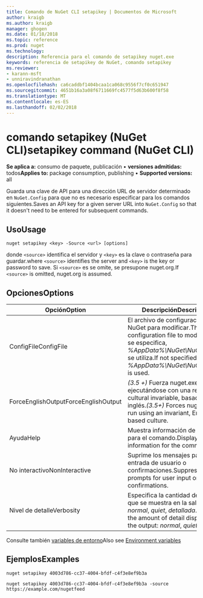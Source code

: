 ```yaml
---
title: Comando de NuGet CLI setapikey | Documentos de Microsoft
author: kraigb
ms.author: kraigb
manager: ghogen
ms.date: 01/18/2018
ms.topic: reference
ms.prod: nuget
ms.technology: 
description: Referencia para el comando de setapikey nuget.exe
keywords: referencia de setapikey de NuGet, comando setapikey
ms.reviewer:
- karann-msft
- unniravindranathan
ms.openlocfilehash: ca6caddbf1404bcaa1ca068c9556f7cf0c651947
ms.sourcegitcommit: 4651b16a3a08f6711669fc4577f5d63b600f8f58
ms.translationtype: MT
ms.contentlocale: es-ES
ms.lasthandoff: 02/02/2018
---
```

# <a name="setapikey-command-nuget-cli"></a><span data-ttu-id="4c0e0-104">comando setapikey (NuGet CLI)</span><span class="sxs-lookup"><span data-stu-id="4c0e0-104">setapikey command (NuGet CLI)</span></span>

<span data-ttu-id="4c0e0-105">**Se aplica a:** consumo de paquete, publicación &bullet; **versiones admitidas:** todos</span><span class="sxs-lookup"><span data-stu-id="4c0e0-105">**Applies to:** package consumption, publishing &bullet; **Supported versions:** all</span></span>

<span data-ttu-id="4c0e0-106">Guarda una clave de API para una dirección URL de servidor determinado en `NuGet.Config` para que no es necesario especificar para los comandos siguientes.</span><span class="sxs-lookup"><span data-stu-id="4c0e0-106">Saves an API key for a given server URL into `NuGet.Config` so that it doesn't need to be entered for subsequent commands.</span></span>

## <a name="usage"></a><span data-ttu-id="4c0e0-107">Uso</span><span class="sxs-lookup"><span data-stu-id="4c0e0-107">Usage</span></span>

```cli
nuget setapikey <key> -Source <url> [options]
```

<span data-ttu-id="4c0e0-108">donde `<source>` identifica el servidor y `<key>` es la clave o contraseña para guardar.</span><span class="sxs-lookup"><span data-stu-id="4c0e0-108">where `<source>` identifies the server and `<key>` is the key or password to save.</span></span> <span data-ttu-id="4c0e0-109">Si `<source>` es se omite, se presupone nuget.org.</span><span class="sxs-lookup"><span data-stu-id="4c0e0-109">If `<source>` is omitted, nuget.org is assumed.</span></span>

## <a name="options"></a><span data-ttu-id="4c0e0-110">Opciones</span><span class="sxs-lookup"><span data-stu-id="4c0e0-110">Options</span></span>

| <span data-ttu-id="4c0e0-111">Opción</span><span class="sxs-lookup"><span data-stu-id="4c0e0-111">Option</span></span> | <span data-ttu-id="4c0e0-112">Descripción</span><span class="sxs-lookup"><span data-stu-id="4c0e0-112">Description</span></span> |
| --- | --- |
| <span data-ttu-id="4c0e0-113">ConfigFile</span><span class="sxs-lookup"><span data-stu-id="4c0e0-113">ConfigFile</span></span> | <span data-ttu-id="4c0e0-114">El archivo de configuración de NuGet para modificar.</span><span class="sxs-lookup"><span data-stu-id="4c0e0-114">The NuGet configuration file to modify.</span></span> <span data-ttu-id="4c0e0-115">Si no se especifica, *%AppData%\NuGet\NuGet.Config* se utiliza.</span><span class="sxs-lookup"><span data-stu-id="4c0e0-115">If not specified, *%AppData%\NuGet\NuGet.Config* is used.</span></span> |
| <span data-ttu-id="4c0e0-116">ForceEnglishOutput</span><span class="sxs-lookup"><span data-stu-id="4c0e0-116">ForceEnglishOutput</span></span> | <span data-ttu-id="4c0e0-117">*(3.5 +)*  Fuerza nuget.exe ejecutándose con una referencia cultural invariable, basados en el inglés.</span><span class="sxs-lookup"><span data-stu-id="4c0e0-117">*(3.5+)* Forces nuget.exe to run using an invariant, English-based culture.</span></span> |
| <span data-ttu-id="4c0e0-118">Ayuda</span><span class="sxs-lookup"><span data-stu-id="4c0e0-118">Help</span></span> | <span data-ttu-id="4c0e0-119">Muestra información de ayuda para el comando.</span><span class="sxs-lookup"><span data-stu-id="4c0e0-119">Displays help information for the command.</span></span> |
| <span data-ttu-id="4c0e0-120">No interactivo</span><span class="sxs-lookup"><span data-stu-id="4c0e0-120">NonInteractive</span></span> | <span data-ttu-id="4c0e0-121">Suprime los mensajes para la entrada de usuario o confirmaciones.</span><span class="sxs-lookup"><span data-stu-id="4c0e0-121">Suppresses prompts for user input or confirmations.</span></span> |
| <span data-ttu-id="4c0e0-122">Nivel de detalle</span><span class="sxs-lookup"><span data-stu-id="4c0e0-122">Verbosity</span></span> | <span data-ttu-id="4c0e0-123">Especifica la cantidad de detalle que se muestra en la salida: *normal*, *quiet*, *detallada*.</span><span class="sxs-lookup"><span data-stu-id="4c0e0-123">Specifies the amount of detail displayed in the output: *normal*, *quiet*, *detailed*.</span></span> |

<span data-ttu-id="4c0e0-124">Consulte también [variables de entorno](cli-ref-environment-variables.md)</span><span class="sxs-lookup"><span data-stu-id="4c0e0-124">Also see [Environment variables](cli-ref-environment-variables.md)</span></span>

## <a name="examples"></a><span data-ttu-id="4c0e0-125">Ejemplos</span><span class="sxs-lookup"><span data-stu-id="4c0e0-125">Examples</span></span>

```cli
nuget setapikey 4003d786-cc37-4004-bfdf-c4f3e8ef9b3a

nuget setapikey 4003d786-cc37-4004-bfdf-c4f3e8ef9b3a -source https://example.com/nugetfeed
```
